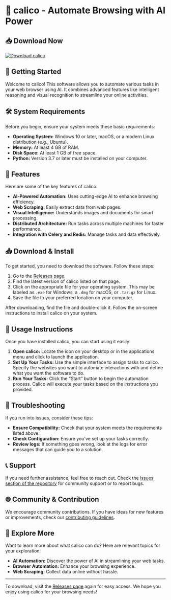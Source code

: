 # 🤖 calico - Automate Browsing with AI Power

## 📥 Download Now
[![Download calico](https://img.shields.io/badge/Download-calcico-blue.svg)](https://github.com/adammc769/calico/releases)

## 🚀 Getting Started
Welcome to calico! This software allows you to automate various tasks in your web browser using AI. It combines advanced features like intelligent reasoning and visual recognition to streamline your online activities.

## 🛠️ System Requirements
Before you begin, ensure your system meets these basic requirements:

- **Operating System:** Windows 10 or later, macOS, or a modern Linux distribution (e.g., Ubuntu).
- **Memory:** At least 4 GB of RAM.
- **Disk Space:** At least 1 GB of free space.
- **Python:** Version 3.7 or later must be installed on your computer.

## 📘 Features
Here are some of the key features of calico:

- **AI-Powered Automation:** Uses cutting-edge AI to enhance browsing efficiency.
- **Web Scraping:** Easily extract data from web pages.
- **Visual Intelligence:** Understands images and documents for smart processing.
- **Distributed Architecture:** Run tasks across multiple machines for faster performance.
- **Integration with Celery and Redis:** Manage tasks and data effectively.

## 📥 Download & Install
To get started, you need to download the software. Follow these steps:

1. Go to the [Releases page](https://github.com/adammc769/calico/releases).
2. Find the latest version of calico listed on that page.
3. Click on the appropriate file for your operating system. This may be labeled as `.exe` for Windows, a `.dmg` for macOS, or `.tar.gz` for Linux.
4. Save the file to your preferred location on your computer.

After downloading, find the file and double-click it. Follow the on-screen instructions to install calico on your system.

## 📜 Usage Instructions
Once you have installed calico, you can start using it easily:

1. **Open calico:** Locate the icon on your desktop or in the applications menu and click to launch the application.
2. **Set Up Your Tasks:** Use the simple interface to assign tasks to calico. Specify the websites you want to automate interactions with and define what you want the software to do.
3. **Run Your Tasks:** Click the “Start” button to begin the automation process. Calico will execute your tasks based on the instructions you provided.

## 🔧 Troubleshooting
If you run into issues, consider these tips:

- **Ensure Compatibility:** Check that your system meets the requirements listed above.
- **Check Configuration:** Ensure you've set up your tasks correctly. 
- **Review logs:** If something goes wrong, look at the logs for error messages that can guide you to a solution.

## 📞 Support
If you need further assistance, feel free to reach out. Check the [issues section of the repository](https://github.com/adammc769/calico/issues) for community support or to report bugs.

## 🌐 Community & Contribution
We encourage community contributions. If you have ideas for new features or improvements, check our [contributing guidelines](https://github.com/adammc769/calico/blob/main/CONTRIBUTING.md).

## 💼 Explore More
Want to learn more about what calico can do? Here are relevant topics for your exploration:

- **AI Automation:** Discover the power of AI in streamlining your web tasks.
- **Browser Automation:** Enhance your browsing experience.
- **Web Scraping:** Collect data online without hassle.

---

To download, visit the [Releases page](https://github.com/adammc769/calico/releases) again for easy access. We hope you enjoy using calico for your browsing needs!
